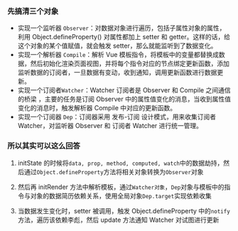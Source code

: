 ### 先搞清三个对象

- 实现一个监听器 `Observer`：对数据对象进行遍历，包括子属性对象的属性，利用 Object.defineProperty() 对属性都加上 setter 和 getter。这样的话，给这个对象的某个值赋值，就会触发 setter，那么就能监听到了数据变化。
- 实现一个解析器 `Compile`：解析 Vue 模板指令，将模板中的变量都替换成数据，然后初始化渲染页面视图，并将每个指令对应的节点绑定更新函数，添加监听数据的订阅者，一旦数据有变动，收到通知，调用更新函数进行数据更新。
- 实现一个订阅者`Watcher`：Watcher 订阅者是 Observer 和 Compile 之间通信的桥梁 ，主要的任务是订阅 Observer 中的属性值变化的消息，当收到属性值变化的消息时，触发解析器 Compile 中对应的更新函数。
- 实现一个订阅器 `Dep`：订阅器采用 发布-订阅 设计模式，用来收集订阅者 Watcher，对监听器 Observer 和 订阅者 Watcher 进行统一管理。

### 所以其实可以这么回答

1. initState 的时候将`data, prop, method, computed, watch`中的数据劫持，然后通过`Object.defineProperty`方法将相关对象转换为`Observer`对象

2. 然后再 initRender 方法中解析模板，通过`Watcher对象`，`Dep`对象与模板中的指令与对象的数据简历依赖关系，使用全局对象`Dep.target`实现依赖收集

3. 当数据发生变化时，setter 被调用，触发 Object.defineProperty 中的`notify`方法，遍历该依赖李彪，然后 update 方法通知 Watcher 对试图进行更新
